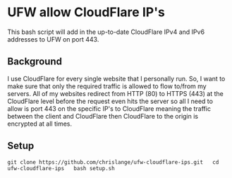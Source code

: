 # UFW allow CloudFlare IP's
This bash script will add in the up-to-date CloudFlare IPv4 and IPv6 addresses to UFW on port 443.

## Background
I use CloudFlare for every single website that I personally run. So, I want to make sure that only the required traffic is allowed to flow to/from my servers. All of my websites redirect from HTTP (80) to HTTPS (443) at the CloudFlare level before the request even hits the server so all I need to allow is port 443 on the specific IP's to CloudFlare meaning the traffic between the client and CloudFlare then CloudFlare to the origin is encrypted at all times.

## Setup
`
git clone https://github.com/chrislange/ufw-cloudflare-ips.git  
cd ufw-cloudflare-ips  
bash setup.sh  
`